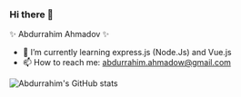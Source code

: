### Hi there 👋


✨ Abdurrahim Ahmadov ✨ 

- 🌱 I’m currently learning express.js (Node.Js) and Vue.js
- 📫 How to reach me: abdurrahim.ahmadow@gmail.com



![Abdurrahim's GitHub stats](https://github-readme-stats.vercel.app/api?username=ebdurrehm&theme=blue-green&show_icons=true)


